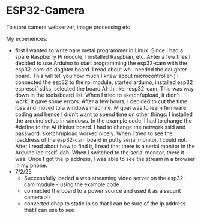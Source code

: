 # ESP32-Camera
To store camera webserver, image processing etc

My experiences:
- first I wanted to write bare metal programmer in Linux. Since I had a spare Raspberry Pi module, I installed Raspbian, etc. AFter a few tries I decided to use Arduino to start programming the esp32-cam with the esp32-cam-db daghter board. I read about wh I needed the daughter board. This will tell you how much I knew about microcontroller-) I connected the esp32 to the rpi module, started arduino, installed esp32 espressif sdks, selected the board AI-thinker-esp32-cam. This was way down in the tools/board list. When I tried to sketch/upload, it didn't work. It gave some errors. After a few hours, I decided to cut the time loss and moved to a windows machine. M goal was to learn firmware coding and hence I didn't want to spend time on other things. I installed the arduino setup in windows. In the example code, I had to change the #define to the AI thinker board. I had to change the network ssid and password. sketch/upload worked nicely. When I tried to see the ipaddress of the esp32-cam board in putty serial monitor, I cpuld not. After I read about how to find it, I read that there is a serial monitor in the Arduino ide itself. dah. When I switched to the serial monitor, there it was. Once I got the ip address, I was able to see the stream in a browser in my phone.
- 7/2/25
  - Successfully loaded a web streaming video server on the esp32-cam module - using the example code
  - connected the board to a power source and used it as a securit camera :-)
  - converted dhcp to static ip so that I can be sure of the ip address that I can use to see
